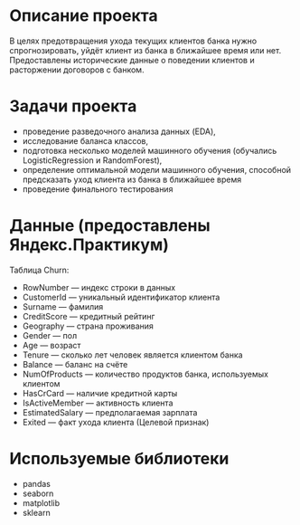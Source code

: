 # Описание проекта
В целях предотвращения ухода текущих клиентов банка нужно спрогнозировать, уйдёт клиент из банка в ближайшее время или нет. 
Предоставлены исторические данные о поведении клиентов и расторжении договоров с банком.
# Задачи проекта
- проведение разведочного анализа данных (EDA),
- исследование баланса классов,
- подготовка несколько моделей машинного обучения (обучались LogisticRegression и RandomForest),
- определение оптимальной модели машинного обучения, способной предсказать уход клиента из банка в ближайшее время
- проведение финального тестирования
# Данные (предоставлены Яндекс.Практикум)
Таблица Churn:
- RowNumber — индекс строки в данных
- CustomerId — уникальный идентификатор клиента
- Surname — фамилия
- CreditScore — кредитный рейтинг
- Geography — страна проживания
- Gender — пол
- Age — возраст
- Tenure — сколько лет человек является клиентом банка
- Balance — баланс на счёте
- NumOfProducts — количество продуктов банка, используемых клиентом
- HasCrCard — наличие кредитной карты
- IsActiveMember — активность клиента
- EstimatedSalary — предполагаемая зарплата
- Exited — факт ухода клиента (Целевой признак)
# Используемые библиотеки
- pandas
- seaborn
- matplotlib
- sklearn
